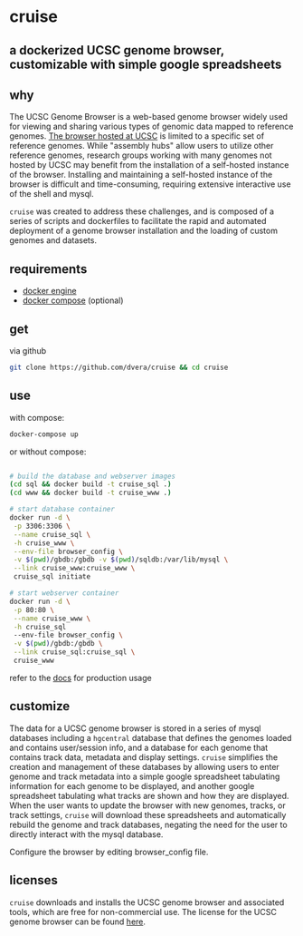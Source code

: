 # cruise

## a dockerized UCSC genome browser, customizable with simple google spreadsheets

## why

The UCSC Genome Browser is a web-based genome browser widely used for viewing and sharing various types of genomic data mapped to reference genomes. [The browser hosted at UCSC](https://genome.ucsc.edu) is limited to a specific set of reference genomes. While "assembly hubs" allow users to utilize other reference genomes, research groups working with many genomes not hosted by UCSC may benefit from the installation of a self-hosted instance of the browser. Installing and maintaining a self-hosted instance of the browser is difficult and time-consuming, requiring extensive interactive use of the shell and mysql.

`cruise` was created to address these challenges, and is composed of a series of scripts and dockerfiles to facilitate the rapid and automated deployment of a genome browser installation and the loading of custom genomes and datasets.

## requirements

- [docker engine](https://www.docker.com/)
- [docker compose](https://www.docker.com/products/docker-compose) (optional)

## get

via github

```bash
git clone https://github.com/dvera/cruise && cd cruise
```

## use

with compose:

```bash
docker-compose up
```

or without compose:

```bash

# build the database and webserver images
(cd sql && docker build -t cruise_sql .)
(cd www && docker build -t cruise_www .)

# start database container
docker run -d \
 -p 3306:3306 \
 --name cruise_sql \
 -h cruise_www \
 --env-file browser_config \
 -v $(pwd)/gbdb:/gbdb -v $(pwd)/sqldb:/var/lib/mysql \
 --link cruise_www:cruise_www \
 cruise_sql initiate

# start webserver container
docker run -d \
 -p 80:80 \
 --name cruise_www \
 -h cruise_sql
 --env-file browser_config \
 -v $(pwd)/gbdb:/gbdb \
 --link cruise_sql:cruise_sql \
 cruise_www
```

refer to the [docs](http://dvera.github.io/cruise) for production usage

## customize

The data for a UCSC genome browser is stored in a series of mysql databases including a `hgcentral` database that defines the genomes loaded and contains user/session info, and a database for each genome that contains track data, metadata and display settings. `cruise` simplifies the creation and management of these databases by allowing users to enter genome and track metadata into a simple google spreadsheet tabulating information for each genome to be displayed, and another google spreadsheet tabulating what tracks are shown and how they are displayed. When the user wants to update the browser with new genomes, tracks, or track settings, `cruise` will download these spreadsheets and automatically rebuild the genome and track databases, negating the need for the user to directly interact with the mysql database.

Configure the browser by editing browser_config file.

## licenses

`cruise` downloads and installs the UCSC genome browser and associated tools, which are free for non-commercial use. The license for the UCSC genome browser can be found [here](https://genome-store.ucsc.edu/).
